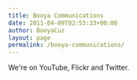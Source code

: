 ```yaml
---
title: Booya Communications
date: 2011-04-09T02:53:33+00:00
author: BooyaCuz
layout: page
permalink: /booya-communications/
---
```


We're on YouTube, Flickr and Twitter.